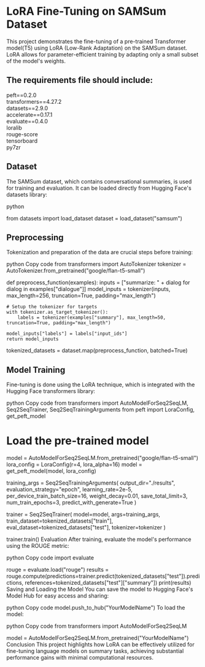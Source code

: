 # LoRA Fine-Tuning on SAMSum Dataset

This project demonstrates the fine-tuning of a pre-trained Transformer model(T5) using LoRA (Low-Rank Adaptation) on the SAMSum dataset. 
LoRA allows for parameter-efficient training by adapting only a small subset of the model's weights.

## The requirements file should include:

peft==0.2.0\
transformers==4.27.2 \
datasets==2.9.0 \
accelerate==0.17.1 \
evaluate==0.4.0 \
loralib \
rouge-score \
tensorboard \
py7zr 

## Dataset
The SAMSum dataset, which contains conversational summaries, is used for training and evaluation. It can be loaded directly from Hugging Face's datasets library:

python

from datasets import load_dataset
dataset = load_dataset("samsum")
## Preprocessing
Tokenization and preparation of the data are crucial steps before training:

python
Copy code
from transformers import AutoTokenizer
tokenizer = AutoTokenizer.from_pretrained("google/flan-t5-small")

def preprocess_function(examples):
    inputs = ["summarize: " + dialog for dialog in examples["dialogue"]]
    model_inputs = tokenizer(inputs, max_length=256, truncation=True, padding="max_length")

    # Setup the tokenizer for targets
    with tokenizer.as_target_tokenizer():
        labels = tokenizer(examples["summary"], max_length=50, truncation=True, padding="max_length")

    model_inputs["labels"] = labels["input_ids"]
    return model_inputs

tokenized_datasets = dataset.map(preprocess_function, batched=True)
## Model Training
Fine-tuning is done using the LoRA technique, which is integrated with the Hugging Face transformers library:

python
Copy code
from transformers import AutoModelForSeq2SeqLM, Seq2SeqTrainer, Seq2SeqTrainingArguments
from peft import LoraConfig, get_peft_model

# Load the pre-trained model
model = AutoModelForSeq2SeqLM.from_pretrained("google/flan-t5-small")
lora_config = LoraConfig(r=4, lora_alpha=16)
model = get_peft_model(model, lora_config)

training_args = Seq2SeqTrainingArguments(
    output_dir="./results",
    evaluation_strategy="epoch",
    learning_rate=2e-5,
    per_device_train_batch_size=16,
    weight_decay=0.01,
    save_total_limit=3,
    num_train_epochs=3,
    predict_with_generate=True
)

trainer = Seq2SeqTrainer(
    model=model,
    args=training_args,
    train_dataset=tokenized_datasets["train"],
    eval_dataset=tokenized_datasets["test"],
    tokenizer=tokenizer
)

trainer.train()
Evaluation
After training, evaluate the model's performance using the ROUGE metric:

python
Copy code
import evaluate

rouge = evaluate.load("rouge")
results = rouge.compute(predictions=trainer.predict(tokenized_datasets["test"]).predictions, references=tokenized_datasets["test"]["summary"])
print(results)
Saving and Loading the Model
You can save the model to Hugging Face's Model Hub for easy access and sharing:

python
Copy code
model.push_to_hub("YourModelName")
To load the model:

python
Copy code
from transformers import AutoModelForSeq2SeqLM

model = AutoModelForSeq2SeqLM.from_pretrained("YourModelName")
Conclusion
This project highlights how LoRA can be effectively utilized for fine-tuning language models on summary tasks, achieving substantial performance gains with minimal computational resources.
